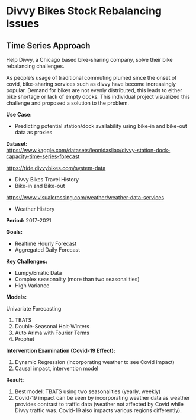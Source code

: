 # Divvy Bikes Stock Rebalancing Issues
## Time Series Approach

Help Divvy, a Chicago based bike-sharing company, solve their bike rebalancing challenges. 

As people’s usage of traditional commuting plumed since the onset of covid, bike-sharing services such as divvy have become increasingly popular. Demand for bikes are not evenly distributed, this leads to either bike shortage or lack of empty docks. This individual project visualized this challenge and proposed a solution to the problem.

**Use Case:**
- Predicting potential station/dock availability using bike-in and bike-out data as proxies

**Dataset:**  
https://www.kaggle.com/datasets/leonidasliao/divvy-station-dock-capacity-time-series-forecast

https://ride.divvybikes.com/system-data
- Divvy Bikes Travel History
- Bike-in and Bike-out

https://www.visualcrossing.com/weather/weather-data-services
- Weather History

**Period:**
2017-2021

**Goals:**
- Realtime Hourly Forecast
- Aggregated Daily Forecast

**Key Challenges:**
- Lumpy/Erratic Data
- Complex seasonality (more than two seasonalities)
- High Variance

**Models:**

Univariate Forecasting
1. TBATS
2. Double-Seasonal Holt-Winters
3. Auto Arima with Fourier Terms
4. Prophet

**Intervention Examination (Covid-19 Effect):**
1. Dynamic Regression (incorporating weather to see Covid impact)
2. Causal impact, intervention model

**Result:**
1. Best model: TBATS using two seasonalities (yearly, weekly)
2. Covid-19 impact can be seen by incorporating weather data as weather provides contrast to traffic data (weather not affected by Covid while Divvy traffic was. Covid-19 also impacts various regions differently).
